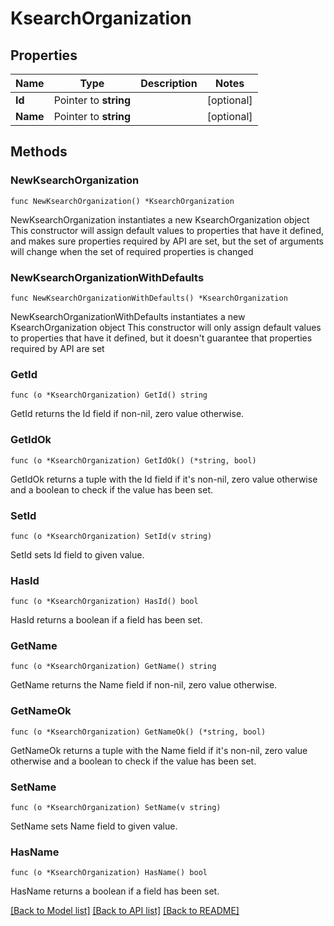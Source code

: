 # KsearchOrganization

## Properties

Name | Type | Description | Notes
------------ | ------------- | ------------- | -------------
**Id** | Pointer to **string** |  | [optional] 
**Name** | Pointer to **string** |  | [optional] 

## Methods

### NewKsearchOrganization

`func NewKsearchOrganization() *KsearchOrganization`

NewKsearchOrganization instantiates a new KsearchOrganization object
This constructor will assign default values to properties that have it defined,
and makes sure properties required by API are set, but the set of arguments
will change when the set of required properties is changed

### NewKsearchOrganizationWithDefaults

`func NewKsearchOrganizationWithDefaults() *KsearchOrganization`

NewKsearchOrganizationWithDefaults instantiates a new KsearchOrganization object
This constructor will only assign default values to properties that have it defined,
but it doesn't guarantee that properties required by API are set

### GetId

`func (o *KsearchOrganization) GetId() string`

GetId returns the Id field if non-nil, zero value otherwise.

### GetIdOk

`func (o *KsearchOrganization) GetIdOk() (*string, bool)`

GetIdOk returns a tuple with the Id field if it's non-nil, zero value otherwise
and a boolean to check if the value has been set.

### SetId

`func (o *KsearchOrganization) SetId(v string)`

SetId sets Id field to given value.

### HasId

`func (o *KsearchOrganization) HasId() bool`

HasId returns a boolean if a field has been set.

### GetName

`func (o *KsearchOrganization) GetName() string`

GetName returns the Name field if non-nil, zero value otherwise.

### GetNameOk

`func (o *KsearchOrganization) GetNameOk() (*string, bool)`

GetNameOk returns a tuple with the Name field if it's non-nil, zero value otherwise
and a boolean to check if the value has been set.

### SetName

`func (o *KsearchOrganization) SetName(v string)`

SetName sets Name field to given value.

### HasName

`func (o *KsearchOrganization) HasName() bool`

HasName returns a boolean if a field has been set.


[[Back to Model list]](../README.md#documentation-for-models) [[Back to API list]](../README.md#documentation-for-api-endpoints) [[Back to README]](../README.md)


